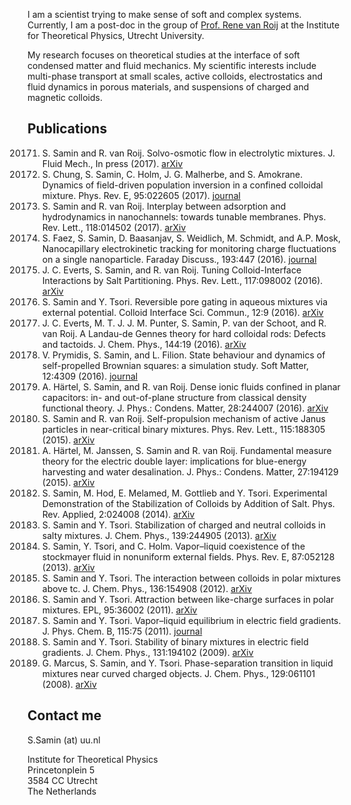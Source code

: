 I am a scientist trying to make sense of soft and complex systems.
Currently, I am a post-doc in the group of [Prof. Rene van Roij](http://www.staff.science.uu.nl/~roij0101/) 
at the Institute for Theoretical Physics, Utrecht University.


My research focuses on theoretical studies at the interface of soft condensed matter and
fluid mechanics. My scientific interests include multi-phase transport at small scales,
active colloids, electrostatics and fluid dynamics in porous materials, and suspensions of charged and magnetic colloids.

## Publications


20171.  S. Samin and R. van Roij. Solvo-osmotic flow in electrolytic mixtures. J. Fluid Mech., In press (2017). [arXiv](https://arxiv.org/pdf/1703.06643)
20172.  S. Chung, S. Samin, C. Holm, J. G. Malherbe, and S. Amokrane. Dynamics of field-driven population inversion in a confined colloidal mixture. Phys. Rev. E, 95:022605 (2017). [journal](https://journals.aps.org/pre/abstract/10.1103/PhysRevE.95.022605)
20173.  S. Samin and R. van Roij. Interplay between adsorption and hydrodynamics in nanochannels: towards tunable membranes. Phys. Rev. Lett., 118:014502 (2017). [arXiv](https://arxiv.org/pdf/1609.00540)
20161.  S. Faez, S. Samin, D. Baasanjav, S. Weidlich, M. Schmidt, and A.P. Mosk, Nanocapillary electrokinetic tracking for monitoring charge fluctuations on a single nanoparticle. Faraday Discuss., 193:447 (2016). [journal](http://dx.doi.org/10.1039/C6FD00097E)
20162.  J. C. Everts, S. Samin, and R. van Roij. Tuning Colloid-Interface Interactions by Salt Partitioning. Phys. Rev. Lett., 117:098002 (2016). [arXiv](https://arxiv.org/pdf/1603.08703)
20163.  S. Samin and Y. Tsori. Reversible pore gating in aqueous mixtures via external potential. Colloid Interface Sci. Commun., 12:9 (2016). [arXiv](http://arxiv.org/pdf/1605.09413)
20164.  J. C. Everts, M. T. J. J. M. Punter, S. Samin, P. van der Schoot, and R. van Roij. A Landau-de Gennes theory for hard colloidal rods: Defects and tactoids. J. Chem.
Phys., 144:19 (2016). [arXiv](https://arxiv.org/pdf/1603.05158)
20165.  V. Prymidis, S. Samin, and L. Filion. State behaviour and dynamics of self-propelled Brownian squares: a simulation study. Soft Matter, 12:4309 (2016). [journal](http://pubs.rsc.org/en/content/articlelanding/2016/sm/c6sm00347h)
20166.  A. Härtel, S. Samin, and R. van Roij. Dense ionic fluids confined in planar capacitors: in- and out-of-plane structure from classical density functional theory. J. Phys.: Condens. Matter, 28:244007 (2016). [arXiv](https://arxiv.org/pdf/1604.07965)
20151.  S. Samin and R. van Roij. Self-propulsion mechanism of active Janus particles in near-critical binary mixtures. Phys. Rev. Lett., 115:188305 (2015). [arXiv](http://arxiv.org/pdf/1506.05695)
20152.  A. Härtel, M. Janssen, S. Samin and R. van Roij. Fundamental measure theory for the electric double layer: implications for blue-energy harvesting and water desalination. J. Phys.: Condens. Matter, 27:194129 (2015). [arXiv](http://arxiv.org/pdf/1411.5516) 
20141. S. Samin, M. Hod, E. Melamed, M. Gottlieb and Y. Tsori. Experimental Demonstration of the Stabilization of Colloids by Addition of Salt. Phys. Rev. Applied, 2:024008 (2014). [arXiv](http://arxiv.org/pdf/1409.3557v1)
20131. S. Samin and Y. Tsori. Stabilization of charged and neutral colloids in salty
mixtures. J. Chem. Phys., 139:244905 (2013). [arXiv](http://arxiv.org/pdf/1312.7199)
20132.  S. Samin, Y. Tsori, and C. Holm. Vapor–liquid coexistence of the stockmayer fluid
in nonuniform external fields. Phys. Rev. E, 87:052128 (2013). [arXiv](http://arxiv.org/pdf/1303.2293)
20121.  S. Samin and Y. Tsori. The interaction between colloids in polar mixtures above
tc. J. Chem. Phys., 136:154908 (2012). [arXiv](http://arxiv.org/pdf/1201.3535)
20111.  S. Samin and Y. Tsori. Attraction between like-charge surfaces in polar mixtures.
EPL, 95:36002 (2011). [arXiv](http://arxiv.org/pdf/1103.0544)
20112.  S. Samin and Y. Tsori. Vapor–liquid equilibrium in electric field gradients. J.
Phys. Chem. B, 115:75 (2011). [journal](http://pubs.acs.org/doi/abs/10.1021/jp107529n)
20091.  S. Samin and Y. Tsori. Stability of binary mixtures in electric field gradients. J. Chem. Phys., 131:194102 (2009). [arXiv](http://arxiv.org/pdf/0907.4855)
20081.  G. Marcus, S. Samin, and Y. Tsori. Phase-separation transition in liquid mixtures
near curved charged objects. J. Chem. Phys., 129:061101 (2008). [arXiv](http://arxiv.org/pdf/0712.2901)

## Contact me
S.Samin (at) uu.nl

Institute for Theoretical Physics  
Princetonplein 5  
3584 CC Utrecht  
The Netherlands 